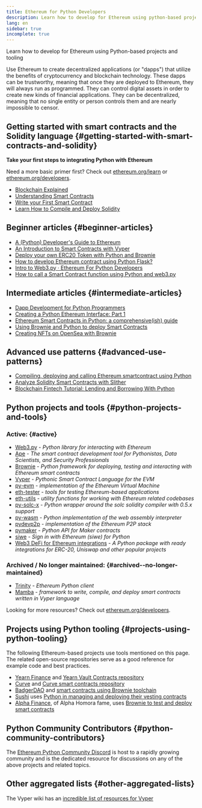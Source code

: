 ```yaml
---
title: Ethereum for Python Developers
description: Learn how to develop for Ethereum using python-based projects and tooling
lang: en
sidebar: true
incomplete: true
---
```


<div class="featured">Learn how to develop for Ethereum using Python-based projects and tooling</div>

Use Ethereum to create decentralized applications (or "dapps") that utilize the benefits of cryptocurrency and blockchain technology. These dapps can be trustworthy, meaning that once they are deployed to Ethereum, they will always run as programmed. They can control digital assets in order to create new kinds of financial applications. They can be decentralized, meaning that no single entity or person controls them and are nearly impossible to censor.

## Getting started with smart contracts and the Solidity language {#getting-started-with-smart-contracts-and-solidity}

**Take your first steps to integrating Python with Ethereum**

Need a more basic primer first? Check out [ethereum.org/learn](/learn/) or [ethereum.org/developers](/developers/).

- [Blockchain Explained](https://kauri.io/article/d55684513211466da7f8cc03987607d5/blockchain-explained)
- [Understanding Smart Contracts](https://kauri.io/article/e4f66c6079e74a4a9b532148d3158188/ethereum-101-part-5-the-smart-contract)
- [Write your First Smart Contract](https://kauri.io/article/124b7db1d0cf4f47b414f8b13c9d66e2/remix-ide-your-first-smart-contract)
- [Learn How to Compile and Deploy Solidity](https://kauri.io/article/973c5f54c4434bb1b0160cff8c695369/understanding-smart-contract-compilation-and-deployment)

## Beginner articles {#beginner-articles}

- [A (Python) Developer's Guide to Ethereum](https://snakecharmers.ethereum.org/a-developers-guide-to-ethereum-pt-1/)
- [An Introduction to Smart Contracts with Vyper](https://kauri.io/#collections/Getting%20Started/an-introduction-to-smart-contracts-with-vyper/)
- [Deploy your own ERC20 Token with Python and Brownie](https://betterprogramming.pub/python-blockchain-token-deployment-tutorial-create-an-erc20-77a5fd2e1a58)
- [How to develop Ethereum contract using Python Flask?](https://medium.com/coinmonks/how-to-develop-ethereum-contract-using-python-flask-9758fe65976e)
- [Intro to Web3.py · Ethereum For Python Developers](https://www.dappuniversity.com/articles/web3-py-intro)
- [How to call a Smart Contract function using Python and web3.py](https://stackoverflow.com/questions/57580702/how-to-call-a-smart-contract-function-using-python-and-web3-py)

## Intermediate articles {#intermediate-articles}

- [Dapp Development for Python Programmers](https://levelup.gitconnected.com/dapps-development-for-python-developers-f52b32b54f28)
- [Creating a Python Ethereum Interface: Part 1](https://hackernoon.com/creating-a-python-ethereum-interface-part-1-4d2e47ea0f4d)
- [Ethereum Smart Contracts in Python: a comprehensive(ish) guide](https://hackernoon.com/ethereum-smart-contracts-in-python-a-comprehensive-ish-guide-771b03990988)
- [Using Brownie and Python to deploy Smart Contracts](https://dev.to/patrickalphac/using-brownie-for-to-deploy-smart-contracts-1kkp)
- [Creating NFTs on OpenSea with Brownie](https://www.freecodecamp.org/news/how-to-make-an-nft-and-render-on-opensea-marketplace/)

## Advanced use patterns {#advanced-use-patterns}

- [Compiling, deploying and calling Ethereum smartcontract using Python](https://yohanes.gultom.id/2018/11/28/compiling-deploying-and-calling-ethereum-smartcontract-using-python/)
- [Analyze Solidity Smart Contracts with Slither](https://kauri.io/#collections/DevOps/analyze-solidity-smart-contracts-with-slither/#analyze-solidity-smart-contracts-with-slither)
- [Blockchain Fintech Tutorial: Lending and Borrowing With Python](https://blog.chain.link/blockchain-fintech-defi-tutorial-lending-borrowing-python/)

## Python projects and tools {#python-projects-and-tools}

### Active: {#active}

- [Web3.py](https://github.com/ethereum/web3.py) - _Python library for interacting with Ethereum_
- [Ape](https://github.com/ApeWorX/ape) - _The smart contract development tool for Pythonistas, Data Scientists, and Security Professionals_
- [Brownie](https://github.com/eth-brownie/brownie) - _Python framework for deploying, testing and interacting with Ethereum smart contracts_
- [Vyper](https://github.com/ethereum/vyper/) - _Pythonic Smart Contract Language for the EVM_
- [py-evm](https://github.com/ethereum/py-evm) - _implementation of the Ethereum Virtual Machine_
- [eth-tester](https://github.com/ethereum/eth-tester) - _tools for testing Ethereum-based applications_
- [eth-utils](https://github.com/ethereum/eth-utils/) - _utility functions for working with Ethereum related codebases_
- [py-solc-x](https://pypi.org/project/py-solc-x/) - _Python wrapper around the solc solidity compiler with 0.5.x support_
- [py-wasm](https://github.com/ethereum/py-wasm) - _Python implementation of the web assembly interpreter_
- [pydevp2p](https://github.com/ethereum/pydevp2p) - _implementation of the Ethereum P2P stack_
- [pymaker](https://github.com/makerdao/pymaker) - _Python API for Maker contracts_
- [siwe](https://github.com/spruceid/siwe-py) - _Sign in with Ethereum (siwe) for Python_
- [Web3 DeFi for Ethereum integrations](https://github.com/tradingstrategy-ai/web3-ethereum-defi) - _A Python package with ready integrations for ERC-20, Uniswap and other popular projects_

### Archived / No longer maintained: {#archived--no-longer-maintained}

- [Trinity](https://github.com/ethereum/trinity) - _Ethereum Python client_
- [Mamba](https://mamba.black) - _framework to write, compile, and deploy smart contracts written in Vyper language_

Looking for more resources? Check out [ethereum.org/developers](/developers/).

## Projects using Python tooling {#projects-using-python-tooling}

The following Ethereum-based projects use tools mentioned on this page. The related open-source repositories serve as a good reference for example code and best practices.

- [Yearn Finance](https://yearn.finance/) and [Yearn Vault Contracts repository](https://github.com/yearn/yearn-vaults)
- [Curve](https://curve.fi/) and [Curve smart contracts repository](https://github.com/curvefi/curve-contract)
- [BadgerDAO](https://badger.com/) and [smart contracts using Brownie toolchain](https://github.com/Badger-Finance/badger-system)
- [Sushi](https://sushi.com/) uses [Python in managing and deploying their vesting contracts](https://github.com/sushiswap/sushi-vesting-protocols)
- [Alpha Finance](https://alphafinance.io/), of Alpha Homora fame, uses [Brownie to test and deploy smart contracts](https://github.com/AlphaFinanceLab/alpha-staking-contract)

## Python Community Contributors {#python-community-contributors}

The [Ethereum Python Community Discord](https://discord.gg/9zk7snTfWe) is host to a rapidly growing community and is the dedicated
resource for discussions on any of the above projects and related topics.

## Other aggregated lists {#other-aggregated-lists}

The Vyper wiki has an [incredible list of resources for Vyper](https://github.com/ethereum/vyper/wiki/Vyper-tools-and-resources)
